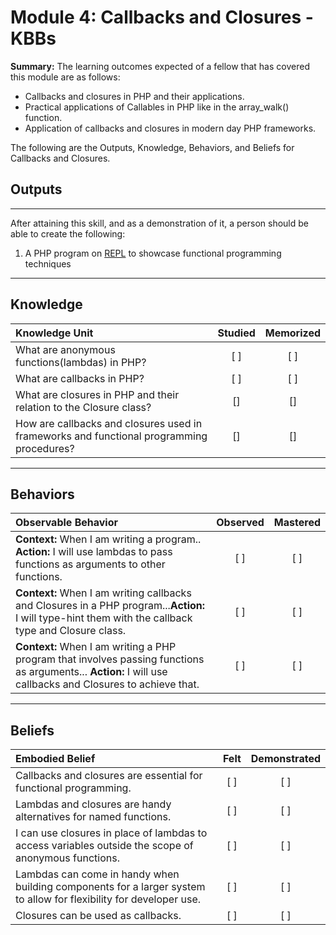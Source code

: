 # Module 4: Callbacks and Closures - KBBs

**Summary:**
The learning outcomes expected of a fellow that has covered this module are as follows:
- Callbacks and closures in PHP and their applications.
- Practical applications of Callables in PHP like in the array_walk() function.
- Application of callbacks and closures in modern day PHP frameworks.


The following are the Outputs, Knowledge, Behaviors, and Beliefs for Callbacks and Closures.


## **Outputs**
----------
After attaining this skill, and as a demonstration of it, a person should be able to create the following:

1. A PHP program on [REPL](https://repl.it/languages/php) to showcase functional programming techniques


----------
## **Knowledge**


| Knowledge Unit   |      Studied      | Memorized |
|:-------------|:------------------:|:--------:|
| What are anonymous functions(lambdas) in PHP? | [ ] | [ ] |
| What are callbacks in PHP? | [ ] | [ ] |
| What are closures in PHP and their relation to the Closure class? | [] | [] |
| How are callbacks and closures used in frameworks and functional programming procedures?| [] | [] |


----------


## **Behaviors**

| Observable Behavior   |      Observed      | Mastered |
|:-------------|:------------------:|:--------:|
| **Context:** When I am writing a program.. **Action:** I will use lambdas to pass functions as arguments to other functions. | [ ] | [ ]  |
| **Context:**  When I am writing callbacks and Closures in a PHP program...**Action:** I will type-hint them with the callback type and Closure class.|   [ ]   |   [ ] |
| **Context:** When I am writing a PHP program that involves passing functions as arguments... **Action:**  I will use callbacks and Closures to achieve that. |   [ ]   |   [ ] |


----------


## **Beliefs**


| Embodied Belief   |      Felt      | Demonstrated |
|:-------------|:------------------:|:--------:|
| Callbacks and closures are essential for functional programming.| [ ] | [ ]  |
| Lambdas and closures are handy alternatives for named functions. |   [ ]   |   [ ] |
| I can use closures in place of lambdas to access variables outside the scope of anonymous functions.|   [ ]   |   [ ] |
| Lambdas can come in handy when building components for a larger system to allow for flexibility for developer use. |   [ ]   |   [ ] |
| Closures can be used as callbacks. |   [ ]   |   [ ] |

